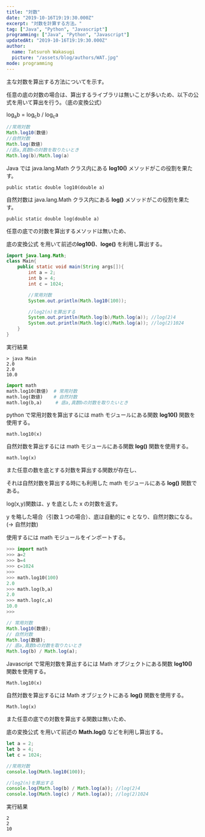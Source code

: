 ```yaml
---
title: "対数"
date: "2019-10-16T19:19:30.000Z"
excerpt: "対数を計算する方法。"
tag: ["Java", "Python", "Javascript"]
programming: ["Java", "Python", "Javascript"]
updatedAt: "2019-10-16T19:19:30.000Z"
author:
  name: Tatsuroh Wakasugi
  picture: "/assets/blog/authors/WAT.jpg"
mode: programming
---
```


主な対数を算出する方法についてを示す。

任意の底の対数の場合は、算出するライブラリは無いことが多いため、以下の公式を用いて算出を行う。（底の変換公式）

log<sub>a</sub>b = log<sub>c</sub>b / log<sub>c</sub>a

<div class="note_content_by_programming_language" id="note_content_Java">

```java
//常用対数
Math.log10(数値)
//自然対数
Math.log(数値)
//底a,真数bの対数を取りたいとき
Math.log(b)/Math.log(a)
```

Java では java.lang.Math クラス内にある **log10()** メソッドがこの役割を果たす。

`public static double log10(double a)`

自然対数は java.lang.Math クラス内にある **log()** メソッドがこの役割を果たす。

`public static double log(double a)`

任意の底での対数を算出するメソッドは無いため、

底の変換公式 を用いて前述の**log10()**、**loge()** を利用し算出する。

```java
import java.lang.Math;
class Main{
    public static void main(String args[]){
        int a = 2;
        int b = 4;
        int c = 1024;

        //常用対数
        System.out.println(Math.log10(100));

        //log2(n)を算出する
        System.out.println(Math.log(b)/Math.log(a)); //log(2)4
        System.out.println(Math.log(c)/Math.log(a)); //log(2)1024
    }
}
```

実行結果

```
> java Main
2.0
2.0
10.0
```

</div>
<div class="note_content_by_programming_language" id="note_content_Python">

```python
import math
math.log10(数値)  # 常用対数
math.log(数値)    # 自然対数
math.log(b,a)     # 底a,真数bの対数を取りたいとき
```

python で常用対数を算出するには math モジュールにある関数 **log10()** 関数を使用する。

`math.log10(x)`

自然対数を算出するには math モジュールにある関数 **log()** 関数を使用する。

`math.log(x)`

また任意の数を底とする対数を算出する関数が存在し、

それは自然対数を算出する時にも利用した math モジュールにある **log()** 関数である。

log(x,y)関数は、y を底とした x の対数を返す。

y を略した場合（引数１つの場合）、底は自動的に e となり、自然対数になる。(→ 自然対数)

使用するには math モジュールをインポートする。

```python
>>> import math
>>> a=2
>>> b=4
>>> c=1024
>>>
>>> math.log10(100)
2.0
>>> math.log(b,a)
2.0
>>> math.log(c,a)
10.0
>>>
```

</div>
<div class="note_content_by_programming_language" id="note_content_Javascript">

```javascript
// 常用対数
Math.log10(数値);
// 自然対数
Math.log(数値);
// 底a,真数bの対数を取りたいとき
Math.log(b) / Math.log(a);
```

Javascript で常用対数を算出するには Math オブジェクトにある関数 **log10()** 関数を使用する。

`Math.log10(x)`

自然対数を算出するには Math オブジェクトにある **log()** 関数を使用する。

`Math.log(x)`

また任意の底での対数を算出する関数は無いため、

底の変換公式 を用いて前述の **Math.log()** などを利用し算出する。

```javascript
let a = 2;
let b = 4;
let c = 1024;

//常用対数
console.log(Math.log10(100));

//log2(n)を算出する
console.log(Math.log(b) / Math.log(a)); //log(2)4
console.log(Math.log(c) / Math.log(a)); //log(2)1024
```

実行結果

```
2
2
10
```

</div>
